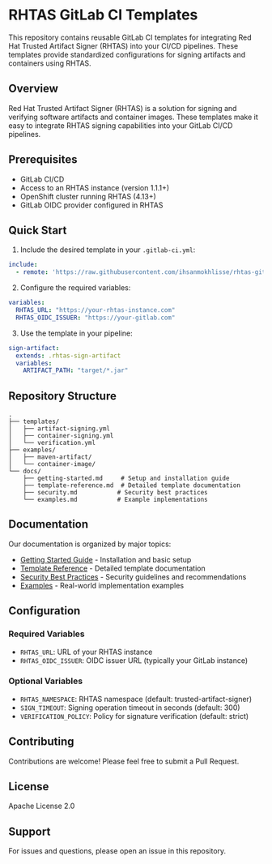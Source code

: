 # RHTAS GitLab CI Templates

This repository contains reusable GitLab CI templates for integrating Red Hat Trusted Artifact Signer (RHTAS) into your CI/CD pipelines. These templates provide standardized configurations for signing artifacts and containers using RHTAS.

## Overview

Red Hat Trusted Artifact Signer (RHTAS) is a solution for signing and verifying software artifacts and container images. These templates make it easy to integrate RHTAS signing capabilities into your GitLab CI/CD pipelines.

## Prerequisites

- GitLab CI/CD
- Access to an RHTAS instance (version 1.1.1+)
- OpenShift cluster running RHTAS (4.13+)
- GitLab OIDC provider configured in RHTAS

## Quick Start

1. Include the desired template in your `.gitlab-ci.yml`:

```yaml
include:
  - remote: 'https://raw.githubusercontent.com/ihsanmokhlisse/rhtas-gitlab-ci-templates/main/templates/artifact-signing.yml'
```

2. Configure the required variables:

```yaml
variables:
  RHTAS_URL: "https://your-rhtas-instance.com"
  RHTAS_OIDC_ISSUER: "https://your-gitlab.com"
```

3. Use the template in your pipeline:

```yaml
sign-artifact:
  extends: .rhtas-sign-artifact
  variables:
    ARTIFACT_PATH: "target/*.jar"
```

## Repository Structure

```
.
├── templates/
│   ├── artifact-signing.yml
│   ├── container-signing.yml
│   └── verification.yml
├── examples/
│   ├── maven-artifact/
│   └── container-image/
└── docs/
    ├── getting-started.md     # Setup and installation guide
    ├── template-reference.md  # Detailed template documentation
    ├── security.md           # Security best practices
    └── examples.md           # Example implementations
```

## Documentation

Our documentation is organized by major topics:

- [Getting Started Guide](docs/getting-started.md) - Installation and basic setup
- [Template Reference](docs/template-reference.md) - Detailed template documentation
- [Security Best Practices](docs/security.md) - Security guidelines and recommendations
- [Examples](docs/examples.md) - Real-world implementation examples

## Configuration

### Required Variables

- `RHTAS_URL`: URL of your RHTAS instance
- `RHTAS_OIDC_ISSUER`: OIDC issuer URL (typically your GitLab instance)

### Optional Variables

- `RHTAS_NAMESPACE`: RHTAS namespace (default: trusted-artifact-signer)
- `SIGN_TIMEOUT`: Signing operation timeout in seconds (default: 300)
- `VERIFICATION_POLICY`: Policy for signature verification (default: strict)

## Contributing

Contributions are welcome! Please feel free to submit a Pull Request.

## License

Apache License 2.0

## Support

For issues and questions, please open an issue in this repository.